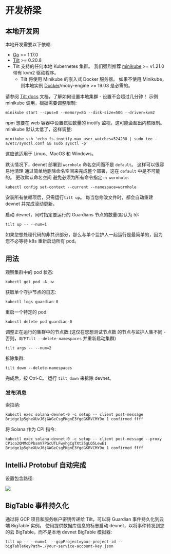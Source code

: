 # 开发桥梁

## 本地开发网

本地开发需要以下依赖:

- [Go](https://golang.org/dl/) >= 1.17.0
- [Tilt](http://tilt.dev/) >= 0.20.8
- Tilt 支持的任何本地 Kubernetes 集群。
   我们强烈推荐 [minikube](https://kubernetes.io/docs/setup/learning-environment/minikube/) >=
   v1.21.0 带有 kvm2 驱动程序。
   - Tilt 将使用 Minikube 的嵌入式 Docker 服务器。 如果不使用 Minikube，则本地实例
     [Docker](https://docs.docker.com/engine/install/)/moby-engine >= 19.03 是必需的。

请参阅 [Tilt docs](https://docs.tilt.dev/install.html) 文档，了解如何设置本地集群 -
设置不会超过几分钟！ 示例 minikube 调用，根据需要调整限制:

    minikube start --cpus=8 --memory=8G --disk-size=50G --driver=kvm2

npm 想要在 web 容器中设置疯狂数量的 inotify 监视，这可能会超出内核限制。
minikube 默认太低了，这样调整:

    minikube ssh 'echo fs.inotify.max_user_watches=524288 | sudo tee -a/etc/sysctl.conf && sudo sysctl -p'

这应该适用于 Linux、MacOS 和 Windows。

默认情况下，devnet 部署到 `wormhole` 命名空间而不是 `default`。 这样可以很容易地清理
通过简单地删除命名空间来完成整个部署，这在 `default` 中是不可能的。 更改默认命名空间
避免必须为所有命令指定`-n wormhole`:

    kubectl config set-context --current --namespace=wormhole

安装所有依赖项后，只需运行`tilt up`。
每当您修改文件时，都会自动重建 devnet 并完成滚动更新。

启动 devnet，同时指定要运行的 Guardians 节点的数量(默认为 5):

    tilt up -- --num=1

如果您想处理代码的非共识部分，那么与单个监护人一起运行是最简单的，因为
您不必等待 k8s 重新启动所有 pod。

## 用法

观察集群中的 pod 状态:

    kubectl get pod -A -w

获取单个守护节点的日志:

    kubectl logs guardian-0

重启一个特定的 pod:

    kubectl delete pod guardian-0

调整正在运行的集群中的节点数:(这仅在您想测试节点数
的节点与监护人集不同 - 否则，`向下Tilt --delete-namespaces` 并重新启动集群)

    tilt args -- --num=2

拆除集群:

    tilt down --delete-namespaces

完成后，按 Ctrl-C。 运行 `tilt down` 来拆除 devnet。


### 发布消息

索拉纳:

    kubectl exec solana-devnet-0 -c setup -- client post-message Bridge1p5gheXUvJ6jGWGeCsgPKgnE3YgdGKRVCMY9o 1 confirmed ffff

将 Solana 作为 CPI 指令:

    kubectl exec solana-devnet-0 -c setup -- client post-message --proxy CP1co2QMMoDPbsmV7PGcUTLFwyhgCgTXt25gLQ5LewE1 Bridge1p5gheXUvJ6jGWGeCsgPKgnE3YgdGKRVCMY9o 1 confirmed ffff


## IntelliJ Protobuf 自动完成

设置包含路径:

![](https://i.imgur.com/bDij6Cu.png)


## BigTable 事件持久化

通过将 GCP 项目和服务帐户密钥传递给 Tilt，可以将 Guardian 事件持久化到云端 BigTable 实例。
使用提供数据库信息的标志启动 devnet，以将事件转发到您的云 BigTable，而不是本地 devnet BigTable 模拟器:

    tilt up -- --num=1  --gcpProject=your-project-id --bigTableKeyPath=./your-service-account-key.json
